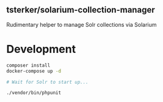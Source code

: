 
tsterker/solarium-collection-manager
----

Rudimentary helper to manage Solr collections via Solarium


# Development

```sh
composer install
docker-compose up -d

# Wait for Solr to start up...

./vendor/bin/phpunit
```